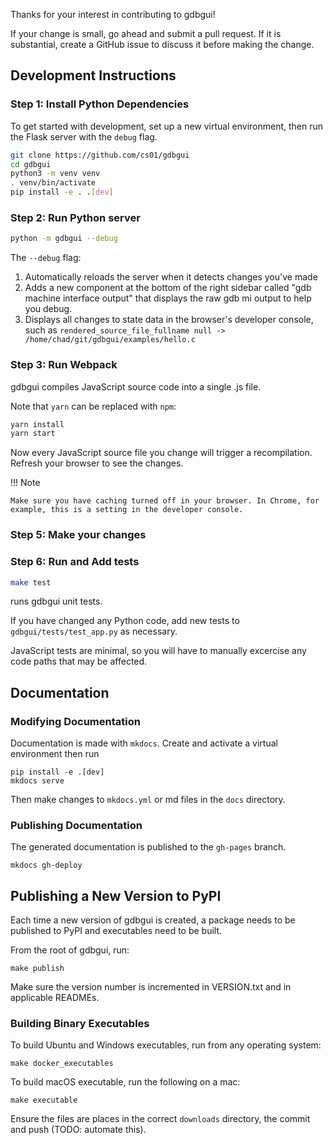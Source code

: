 Thanks for your interest in contributing to gdbgui!

If your change is small, go ahead and submit a pull request. If it is substantial, create a GitHub issue to discuss it before making the change.

## Development Instructions

### Step 1: Install Python Dependencies

To get started with development, set up a new virtual environment, then
run the Flask server with the `debug` flag.

```bash
git clone https://github.com/cs01/gdbgui
cd gdbgui
python3 -m venv venv
. venv/bin/activate
pip install -e . .[dev]
```

### Step 2: Run Python server

```bash
python -m gdbgui --debug
```

The `--debug` flag:

1.  Automatically reloads the server when it detects changes you've made
1.  Adds a new component at the bottom of the right sidebar called "gdb machine interface output" that displays the raw gdb mi output to help you debug.
1.  Displays all changes to state data in the browser's developer console, such as `rendered_source_file_fullname null -> /home/chad/git/gdbgui/examples/hello.c`

### Step 3: Run Webpack

gdbgui compiles JavaScript source code into a single .js file.

Note that `yarn` can be replaced with `npm`:

```bash
yarn install
yarn start
```

Now every JavaScript source file you change will trigger a recompilation. Refresh your browser to see the changes.

!!! Note

    Make sure you have caching turned off in your browser. In Chrome, for example, this is a setting in the developer console.

### Step 5: Make your changes

### Step 6: Run and Add tests

```bash
make test
```

runs gdbgui unit tests.

If you have changed any Python code, add new tests to `gdbgui/tests/test_app.py` as necessary.

JavaScript tests are minimal, so you will have to manually excercise any code paths that may be affected.

## Documentation

### Modifying Documentation
Documentation is made with `mkdocs`. Create and activate a virtual environment then run
```
pip install -e .[dev]
mkdocs serve
```
Then make changes to `mkdocs.yml` or md files in the `docs` directory.

### Publishing Documentation
The generated documentation is published to the `gh-pages` branch.
```
mkdocs gh-deploy
```

## Publishing a New Version to PyPI

Each time a new version of gdbgui is created, a package needs to be published to PyPI and executables need to be built.

From the root of gdbgui, run:

```
make publish
```

Make sure the version number is incremented in VERSION.txt and in applicable READMEs.

### Building Binary Executables

To build Ubuntu and Windows executables, run from any operating system:

```
make docker_executables
```

To build macOS executable, run the following on a mac:

```
make executable
```

Ensure the files are places in the correct `downloads` directory, the commit and push (TODO: automate this).
